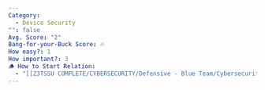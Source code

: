 ```yaml
---
Category:
  - Device Security
"": false
Avg. Score: "2"
Bang-for-your-Buck Score: 🔥
How easy?: 1
How important?: 3
🪵 How to Start Relation:
  - "[[Z3TSSU COMPLETE/CYBERSECURITY/Defensive - Blue Team/Cybersecurity Checklist (Free Version)/Master Page/Device Security]]"
---
```

